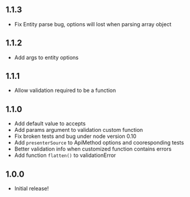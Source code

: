 1.1.3
-----------

- Fix Entity parse bug, options will lost when parsing array object

1.1.2
-----------

- Add args to entity options

1.1.1
-----------

- Allow validation required to be a function

1.1.0
-----------

- Add default value to accepts
- Add params argument to validation custom function
- Fix broken tests and bug under node version 0.10
- Add `presenterSource` to ApiMethod options and cooresponding tests
- Better validation info when customized function contains errors
- Add function `flatten()` to validationError

1.0.0
-----------

- Initial release!
